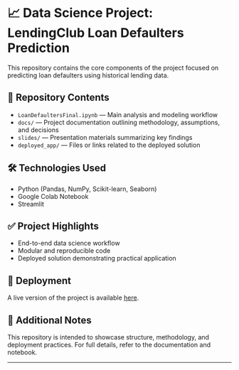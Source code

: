 # 📈 Data Science Project: LendingClub Loan Defaulters Prediction

This repository contains the core components of the project focused on predicting loan defaulters using historical lending data.

## 📂 Repository Contents

- `LoanDefaultersFinal.ipynb` — Main analysis and modeling workflow
- `docs/` — Project documentation outlining methodology, assumptions, and decisions
- `slides/` — Presentation materials summarizing key findings
- `deployed_app/` — Files or links related to the deployed solution

## 🛠️ Technologies Used

- Python (Pandas, NumPy, Scikit-learn, Seaborn)
- Google Colab Notebook
- Streamlit
  

## ✅ Project Highlights

- End-to-end data science workflow
- Modular and reproducible code
- Deployed solution demonstrating practical application

## 🔗 Deployment

A live version of the project is available [here](https://capstone-project-devwgdzryidblpa5te82j5.streamlit.app/). 

## 📌 Additional Notes

This repository is intended to showcase structure, methodology, and deployment practices. For full details, refer to the documentation and notebook.

---

